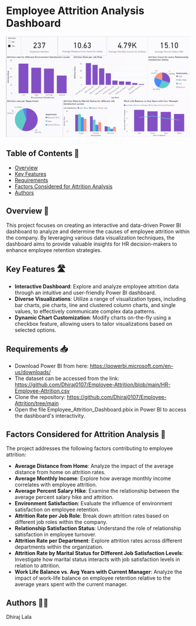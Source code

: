 # Employee Attrition Analysis Dashboard

![Dashboard Image](https://github.com/Dhiraj0107/Employee-Attrition/blob/main/Employee_Attrition_Dashboard.png "Final Dashboard Image")

## Table of Contents 📑
* [Overview](#Overview)
* [Key Features](#Key-Features)
* [Requirements](#Requirements)
* [Factors Considered for Attrition Analysis](#Factors-Considered-for-Attrition-Analysis)
* [Authors](#Authors)


## Overview 🎯

This project focuses on creating an interactive and data-driven Power BI dashboard to analyze and determine the causes of employee attrition within the company. By leveraging various data visualization techniques, the dashboard aims to provide valuable insights for HR decision-makers to enhance employee retention strategies.

## Key Features 🛣️

- **Interactive Dashboard**: Explore and analyze employee attrition data through an intuitive and user-friendly Power BI dashboard.
- **Diverse Visualizations**: Utilize a range of visualization types, including bar charts, pie charts, line and clustered column charts, and single values, to effectively communicate complex data patterns.
- **Dynamic Chart Customization**: Modify charts on-the-fly using a checkbox feature, allowing users to tailor visualizations based on selected options.

## Requirements 📥

- Download Power BI from here: https://powerbi.microsoft.com/en-us/downloads/
- The dataset can be accessed from the link: https://github.com/Dhiraj0107/Employee-Attrition/blob/main/HR-Employee-Attrition.csv
- Clone the repository: https://github.com/Dhiraj0107/Employee-Attrition/tree/main
- Open the file Employee_Attrition_Dashboard.pbix in Power BI to access the dashboard's interactivity.

## Factors Considered for Attrition Analysis 🚀

The project addresses the following factors contributing to employee attrition:

- **Average Distance from Home**: Analyze the impact of the average distance from home on attrition rates.
- **Average Monthly Income**: Explore how average monthly income correlates with employee attrition.
- **Average Percent Salary Hike**: Examine the relationship between the average percent salary hike and attrition.
- **Environment Satisfaction**: Evaluate the influence of environment satisfaction on employee retention.
- **Attrition Rate per Job Role**: Break down attrition rates based on different job roles within the company.
- **Relationship Satisfaction Status**: Understand the role of relationship satisfaction in employee turnover.
- **Attrition Rate per Department**: Explore attrition rates across different departments within the organization.
- **Attrition Rate by Marital Status for Different Job Satisfaction Levels**: Investigate how marital status interacts with job satisfaction levels in relation to attrition.
- **Work Life Balance vs. Avg Years with Current Manager**: Analyze the impact of work-life balance on employee retention relative to the average years spent with the current manager.


## Authors 👨‍💻

Dhiraj Lala
